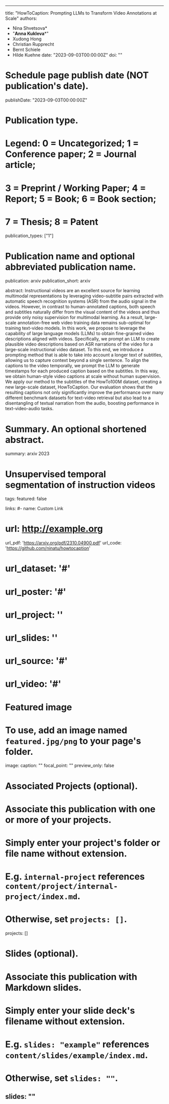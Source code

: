  ---
title: "HowToCaption: Prompting LLMs to Transform Video Annotations at Scale"
authors:
- Nina Shvetsova*
- "**Anna Kukleva***"
- Xudong Hong
- Christian Rupprecht
- Bernt Schiele
- Hilde Kuehne
date: "2023-09-03T00:00:00Z"
doi: ""


# Schedule page publish date (NOT publication's date).
publishDate: "2023-09-03T00:00:00Z"

# Publication type.
# Legend: 0 = Uncategorized; 1 = Conference paper; 2 = Journal article;
# 3 = Preprint / Working Paper; 4 = Report; 5 = Book; 6 = Book section;
# 7 = Thesis; 8 = Patent
publication_types: ["1"]

# Publication name and optional abbreviated publication name.
publication: arxiv
publication_short: arxiv

abstract: Instructional videos are an excellent source for learning multimodal representations by leveraging video-subtitle pairs extracted with automatic speech recognition systems (ASR) from the audio signal in the videos. However, in contrast to human-annotated captions, both speech and subtitles naturally differ from the visual content of the videos and thus provide only noisy supervision for multimodal learning. As a result, large-scale annotation-free web video training data remains sub-optimal for training text-video models.  In this work, we propose to leverage the capability of large language models (LLMs) to obtain fine-grained video descriptions aligned with videos.  Specifically, we prompt an LLM to create plausible video descriptions based on ASR narrations of the video for a large-scale instructional video dataset. To this end, we introduce a prompting method that is able to take into account a longer text of subtitles, allowing us to capture context beyond a single sentence. To align the captions to the video temporally, we prompt the LLM to generate timestamps for each produced caption based on the subtitles. In this way, we obtain human-style video captions at scale without human supervision. We apply our method to the subtitles of the HowTo100M dataset, creating a new large-scale dataset, HowToCaption. Our evaluation shows that the resulting captions not only significantly improve the performance over many different benchmark datasets for text-video retrieval but also lead to a disentangling of textual narration from the audio, boosting performance in text-video-audio tasks.

# Summary. An optional shortened abstract.
summary: arxiv 2023
# Unsupervised temporal segmentation of instruction videos
tags:
featured: false

links:
#- name: Custom Link
#  url: http://example.org
url_pdf: 'https://arxiv.org/pdf/2310.04900.pdf'
url_code: 'https://github.com/ninatu/howtocaption'
# url_dataset: '#'
# url_poster: '#'
# url_project: ''
# url_slides: ''
# url_source: '#'
# url_video: '#'

# Featured image
# To use, add an image named `featured.jpg/png` to your page's folder. 
image:
  caption: ""
  focal_point: ""
  preview_only: false

# Associated Projects (optional).
#   Associate this publication with one or more of your projects.
#   Simply enter your project's folder or file name without extension.
#   E.g. `internal-project` references `content/project/internal-project/index.md`.
#   Otherwise, set `projects: []`.
projects: []

# Slides (optional).
#   Associate this publication with Markdown slides.
#   Simply enter your slide deck's filename without extension.
#   E.g. `slides: "example"` references `content/slides/example/index.md`.
#   Otherwise, set `slides: ""`.
slides: ""
---


